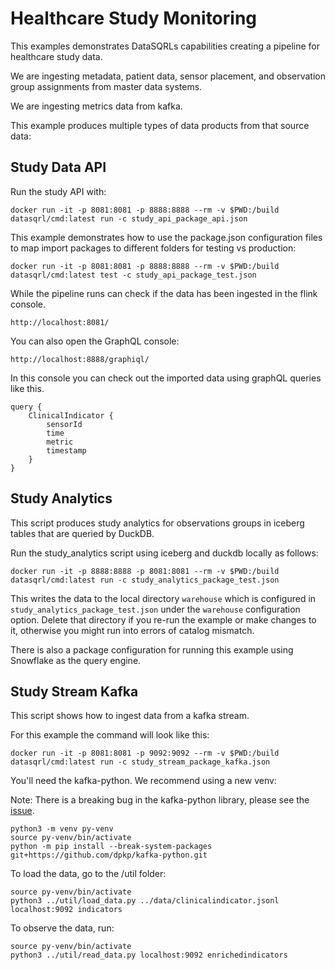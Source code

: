 # Healthcare Study Monitoring

This examples demonstrates DataSQRLs capabilities creating a pipeline for healthcare study data. 

We are ingesting metadata, patient data, sensor placement, and observation group assignments from master data systems.

We are ingesting metrics data from kafka.

This example produces multiple types of data products from that source data:

## Study Data API

Run the study API with:

```
docker run -it -p 8081:8081 -p 8888:8888 --rm -v $PWD:/build datasqrl/cmd:latest run -c study_api_package_api.json
```

This example demonstrates how to use the package.json configuration files to map import packages to different folders for testing vs production:

```
docker run -it -p 8081:8081 -p 8888:8888 --rm -v $PWD:/build datasqrl/cmd:latest test -c study_api_package_test.json
```

While the pipeline runs can check if the data has been ingested in the flink console. 

```
http://localhost:8081/
```

You can also open the GraphQL console:
```
http://localhost:8888/graphiql/
```

In this console you can check out the imported data using graphQL queries like this. 
```
query {
    ClinicalIndicator {
        sensorId
        time
        metric
        timestamp
    }
}
```

## Study Analytics
This script produces study analytics for observations groups in iceberg tables that are queried by DuckDB.

Run the study_analytics script using iceberg and duckdb locally as follows:
```
docker run -it -p 8888:8888 -p 8081:8081 --rm -v $PWD:/build datasqrl/cmd:latest run -c study_analytics_package_test.json
```

This writes the data to the local directory `warehouse` which is configured in `study_analytics_package_test.json` under the `warehouse` configuration option. Delete that directory if you re-run the example or make changes to it, otherwise you might run into errors of catalog mismatch.

There is also a package configuration for running this example using Snowflake as the query engine. 

## Study Stream Kafka
This script shows how to ingest data from a kafka stream. 

For this example the command will look like this:
```
docker run -it -p 8081:8081 -p 9092:9092 --rm -v $PWD:/build datasqrl/cmd:latest run -c study_stream_package_kafka.json
```

You'll need the kafka-python. We recommend using a new venv:

Note: There is a breaking bug in the kafka-python library, please see the [issue](https://github.com/dpkp/kafka-python/issues/2412).
```
python3 -m venv py-venv
source py-venv/bin/activate
python -m pip install --break-system-packages git+https://github.com/dpkp/kafka-python.git
```

To load the data, go to the /util folder:
```
source py-venv/bin/activate
python3 ../util/load_data.py ../data/clinicalindicator.jsonl localhost:9092 indicators
```

To observe the data, run:
```
source py-venv/bin/activate
python3 ../util/read_data.py localhost:9092 enrichedindicators
```